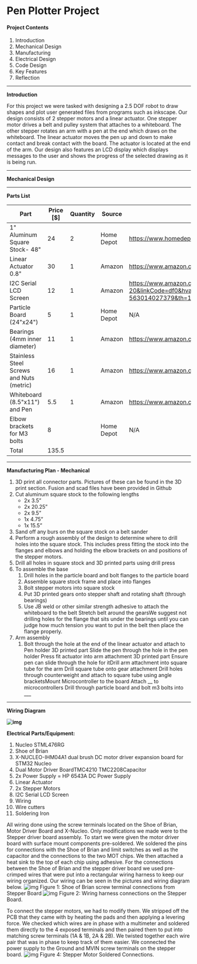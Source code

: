 # Pen Plotter Project

#### Project Contents 

1. Introduction 
2. Mechanical Design 
3. Manufacturing
4. Electrical Design
5. Code Design
6. Key Features
7. Reflection 

------

**Introduction**

For this project we were tasked with designing a 2.5 DOF robot to draw shapes and plot user generated files from programs such as inkscape. Our design consists of 2 stepper motors and a linear actuator. One stepper motor drives a belt and pulley system that attaches to a whiteboard. The other stepper rotates an arm with a pen at the end which draws on the whiteboard. The linear actuator moves the pen up and down to make contact and break contact with the board. The actuator is located at the end of the arm. Our design also features an LCD display which displays messages to the user and shows the progress of the selected drawing as it is being run. 

------

**Mechanical Design** 

------

**Parts List**

| Part                                      | Price [$] | Quantity | Source     | Link                                                         |
| ----------------------------------------- | --------- | -------- | ---------- | ------------------------------------------------------------ |
| 1"  Aluminum Square Stock- 48"            | 24        | 2        | Home Depot | https://www.homedepot.com/p/Everbilt-1-in-x-48-in-Aluminum-Square-Tube-with-1-16-in-Thick-801307/204273940 |
| Linear Actuator 0.8"                      | 30        | 1        | Amazon     | https://www.amazon.com/dp/B07ZJ4B3WW?psc=1&ref=ppx_yo2ov_dt_b_product_details |
| I2C Serial LCD Screen                     | 12        | 1        | Amazon     | https://www.amazon.com/SunFounder-Serial-Module-Display-Arduino/dp/B019K5X53O/ref=asc_df_B019K5X53O/?tag=hyprod-20&linkCode=df0&hvadid=312760964359&hvpos=&hvnetw=g&hvrand=8567627865970401505&hvpone=&hvptwo=&hvqmt=&hvdev=c&hvdvcmdl=&hvlocint=&hvlocphy=9060121&hvtargid=pla-563014027379&th=1 |
| Particle Board  (24"x24")                 | 5         | 1        | Home Depot | N/A                                                          |
| Bearings (4mm inner diameter)             | 11        | 1        | Amazon     | https://www.amazon.com/dp/B08JKF33W8?psc=1&ref=ppx_yo2ov_dt_b_product_details |
| Stainless Steel Screws and  Nuts (metric) | 16        | 1        | Amazon     | https://www.amazon.com/dp/B094NHTRLS?ref=ppx_yo2ov_dt_b_product_details&th=1 |
| Whiteboard  (8.5"x11") and Pen            | 5.5       | 1        | Amazon     | https://www.amazon.com/gp/product/B00PRYQA4E/ref=ppx_yo_dt_b_search_asin_title?ie=UTF8&th=1 |
| Elbow brackets for M3 bolts               | 8         |          | Home Depot | N/A                                                          |
| Total                                     | 135.5     |          |            |                                                              |

------

**Manufacturing Plan - Mechanical** 

1. 3D print all connector parts. Pictures of these can be found in the 3D print section. Fusion and scad files have been provided in Github
2. Cut aluminum square stock to the following lengths
   - 2x 3.5” 
   - 2x 20.25”
   - 2x 9.5”
   - 1x 4.75”
   - 1x 15.5”
3. Sand off any burs on the square stock on a belt sander
4. Perform a rough assembly of the design to determine where to drill holes into the square stock. This includes press fitting the stock into the flanges and elbows and holding the elbow brackets on and positions of the stepper motors. 
5. Drill all holes in square stock and 3D printed parts using drill press
6. To assemble the base 
   1. Drill holes in the particle board and bolt flanges to the particle board
   2. Assemble square stock frame and place into flanges
   3. Bolt stepper motors into square stock 
   4. Put 3D printed gears onto stepper shaft and rotating shaft (through bearings) 
   5. Use JB weld or other similar strength adhesive to attach the whiteboard to the belt Stretch belt around the gearsWe suggest not drilling holes for the flange that sits under the bearings until you can judge how much tension you want to put in the belt then place the flange properly. 
7. Arm assembly
   1. Bolt through the hole at the end of the linear actuator and attach to Pen holder 3D printed part Slide the pen through the hole in the pen holder Press fit actuator into arm attachment 3D printed part Ensure pen can slide through the hole for itDrill arm attachment into square tube for the arm Drill square tube onto gear attachment Drill holes through counterweight and attach to square tube using angle bracketsMount Microcontroller to the board Attach __ to microcontrollers Drill through particle board and bolt m3 bolts into ___

------

**Wiring Diagram**

**![img](https://lh4.googleusercontent.com/uPaN4ypytM9g5GnSsKol537hxS--PnCq5q55aGC4sOGV7iI6UvT8GOqwdcnGNsN6-TmGR-n56NzcDjoij4Ma_5jXwfAT3W0KuBbiyo9Nw9bTrAQSWjg1bANHrenD-g5Fl6AAbUcr60SY6a2sAg)**

**Electrical Parts/Equipment:**

1. Nucleo STML476RG
2. Shoe of Brian
3. X-NUCLEO-IHM04A1 dual brush DC motor driver expansion board for STM32 Nucleo
4. Dual Motor Driver BoardTMC4210 TMC2208Capacitor 
5. 2x Power Supply = HP 6543A DC Power Supply
6. Linear Actuator 
7. 2x Stepper Motors
8. I2C Serial LCD Screen 
9. Wiring
10. Wire cutters 
11. Soldering Iron

All wiring done using the screw terminals located on the Shoe of Brian, Motor Driver Board and X-Nucleo. Only modifications we made were to the Stepper driver board assembly. To start we were given the motor driver board with surface mount components pre-soldered. We soldered the pins for connections with the Shoe of Brian and limit switches as well as the capacitor and the connections to the two MOT chips. We then attached a heat sink to the top of each chip using adhesive.  For the connections between the Shoe of Brian and the stepper driver board we used pre-crimped wires that were put into a rectangular wiring harness to keep our wiring organized. Our wiring can be seen in the pictures and wiring diagram below. ![img](https://lh5.googleusercontent.com/46g2O8rAmkTF9slxGz8ttIcdbdXMP8dxX1wTpi_BlpJW_dvxci9uOe0qdQjToW_SJ5q1uwQD92End4CDpe8ssxa9EuhFcqLeURIJeYhg-_JI6GRzeoTMJ5bAldeLWA3NMrGqHOq-qfwQ84xPOA) Figure 1: Shoe of Brian screw terminal connections from Stepper Board ![img](https://lh5.googleusercontent.com/F0RLznJNnCOLJWGZkLkg8QlTD59ahWz0zd8kFcjosl3Ucxy_zIjiyYs3-BhqA8trTb-rEH4B-jtdMqAJ6qzG1IJfnhLHSpDBtUmq_rbCU5-uPiQTxRp1q0IIrSXUPR-l6U_XdvwAlY5ceZ1Ohg) Figure 2: Wiring harness connections on the Stepper Board.  

To connect the stepper motors, we had to modify them. We stripped off the PCB that they came with by heating the pads and then applying a levering force. We checked which wires are in phase with a multimeter and soldered them directly to the 4 exposed terminals and then paired them to put into matching screw terminals (1A & 1B, 2A & 2B). We twisted together each wire pair that was in phase to keep track of them easier. We connected the power supply to the Ground and MVIN screw terminals on the stepper board. ![img](https://lh4.googleusercontent.com/-nN8b4qPCy3afz24eKBNzc0EZcDEAeinMZb7DPxQHjCvpf9JHXTqPcOX-tDCd4IbKNwllHBioV1Gf8WRO_lzuLUzCWfpvvC2vFTkS54INVVkfr7lHWa_mXfqe0aXU9HYlz7Dz8PlD3lKWpUmGw) Figure 4: Stepper Motor Soldered Connections. 